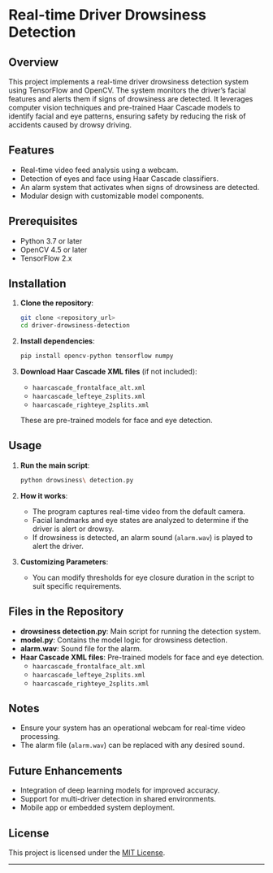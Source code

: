 # Real-time Driver Drowsiness Detection

## Overview
This project implements a real-time driver drowsiness detection system using TensorFlow and OpenCV. The system monitors the driver’s facial features and alerts them if signs of drowsiness are detected. It leverages computer vision techniques and pre-trained Haar Cascade models to identify facial and eye patterns, ensuring safety by reducing the risk of accidents caused by drowsy driving.

## Features
- Real-time video feed analysis using a webcam.
- Detection of eyes and face using Haar Cascade classifiers.
- An alarm system that activates when signs of drowsiness are detected.
- Modular design with customizable model components.

## Prerequisites
- Python 3.7 or later
- OpenCV 4.5 or later
- TensorFlow 2.x

## Installation

1. **Clone the repository**:
   ```bash
   git clone <repository_url>
   cd driver-drowsiness-detection
   ```

2. **Install dependencies**:
   ```bash
   pip install opencv-python tensorflow numpy
   ```

3. **Download Haar Cascade XML files** (if not included):
   - `haarcascade_frontalface_alt.xml`
   - `haarcascade_lefteye_2splits.xml`
   - `haarcascade_righteye_2splits.xml`
   
   These are pre-trained models for face and eye detection.

## Usage

1. **Run the main script**:
   ```bash
   python drowsiness\ detection.py
   ```

2. **How it works**:
   - The program captures real-time video from the default camera.
   - Facial landmarks and eye states are analyzed to determine if the driver is alert or drowsy.
   - If drowsiness is detected, an alarm sound (`alarm.wav`) is played to alert the driver.

3. **Customizing Parameters**:
   - You can modify thresholds for eye closure duration in the script to suit specific requirements.

## Files in the Repository
- **drowsiness detection.py**: Main script for running the detection system.
- **model.py**: Contains the model logic for drowsiness detection.
- **alarm.wav**: Sound file for the alarm.
- **Haar Cascade XML files**: Pre-trained models for face and eye detection.
  - `haarcascade_frontalface_alt.xml`
  - `haarcascade_lefteye_2splits.xml`
  - `haarcascade_righteye_2splits.xml`

## Notes
- Ensure your system has an operational webcam for real-time video processing.
- The alarm file (`alarm.wav`) can be replaced with any desired sound.

## Future Enhancements
- Integration of deep learning models for improved accuracy.
- Support for multi-driver detection in shared environments.
- Mobile app or embedded system deployment.

## License
This project is licensed under the [MIT License](LICENSE).

---
